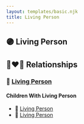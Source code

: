 ```yaml
---
layout: templates/basic.njk
title: Living Person
---
```

## 🟣 Living Person


## 👩‍❤️‍👨 Relationships

### 🔵 [Living Person](/people/4/44847084)

#### Children With Living Person
* 🔵 [Living Person](/people/1/1312968)
* 🔵 [Living Person](/people/8/89830286)